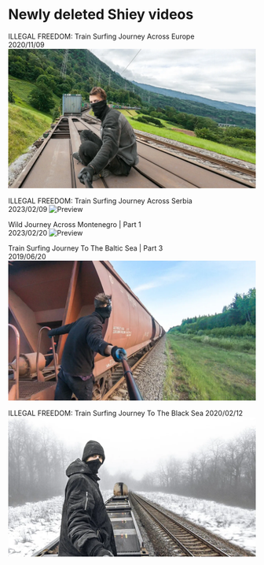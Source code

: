 # Newly deleted Shiey videos

ILLEGAL FREEDOM: Train Surfing Journey Across Europe  
2020/11/09
![Preview](video_preview/ILLEGAL_FREEDOM_-_Train_Surfing_Journey_Across_Europe.webp)

ILLEGAL FREEDOM: Train Surfing Journey Across Serbia  
2023/02/09
![Preview](video_preview/ILLEGAL_FREEDOM：_Train_Surfing_Journey_Across_Serbia.webp)

Wild Journey Across Montenegro | Part 1  
2023/02/20
![Preview](video_preview/Wild_Journey_Across_Montenegro_｜_Part_1.webp)

Train Surfing Journey To The Baltic Sea | Part 3  
2019/06/20
![Preview](video_preview/Train_Surfing_Journey_To_The_Baltic_Sea___Part_3.webp)


ILLEGAL FREEDOM: Train Surfing Journey To The Black Sea
2020/02/12
![Preview](video_preview/ILLEGAL_FREEDOM_-_Train_Surfing_Journey_To_The_Black_Sea.webp)





